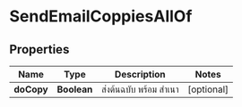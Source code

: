

# SendEmailCoppiesAllOf

## Properties

Name | Type | Description | Notes
------------ | ------------- | ------------- | -------------
**doCopy** | **Boolean** | ส่งต้นฉบับ พร้อม สำเนา |  [optional]




